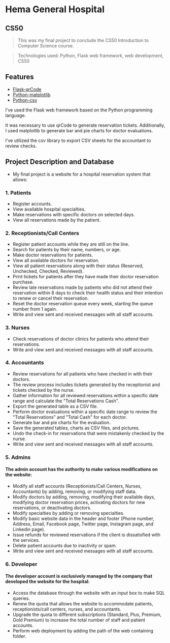 # Hema General Hospital

## CS50
>This was my final project to conclude the CS50 Introduction to Computer Science course.

> Technologies used: Python, Flask web framework, web development, CS50

## Features

- [Flask-qrCode](https://pypi.org/project/qrcode/)
- [Python-matplotlib](https://www.w3schools.com/python/matplotlib_pyplot.asp)
- [Python-csv](https://docs.python.org/3/library/csv.html)

I've used the Flask web framework based on the Python programming language.

It was necessary to use qrCode to generate reservation tickets. Additionally, I used matplotlib to generate bar and pie charts for doctor evaluations.

I've utilized the csv library to export CSV sheets for the accountant to review checks.

## Project Description and Database

- My final project is a website for a hospital reservation system that allows:

### 1. Patients 

 - Register accounts.
 - View available hospital specialties.
 - Make reservations with specific doctors on selected days.
 - View all reservations made by the patient.

### 2. Receptionists/Call Centers

- Register patient accounts while they are still on the line.
- Search for patients by their name, numbers, or age.
- Make doctor reservations for patients.
- View all available doctors for reservation.
- View all patient reservations along with their status (Reserved, Unchecked, Checked, Reviewed).
- Print tickets for patients after they have made their doctor reservation purchase.
- Review late reservations made by patients who did not attend their reservation within 8 days to check their health status and their intention to renew or cancel their reservation.
- Reset the doctor reservation queue every week, starting the queue number from 1 again.
- Write and view sent and received messages with all staff accounts.

### 3. Nurses

- Check reservations of doctor clinics for patients who attend their reservations.
- Write and view sent and received messages with all staff accounts.

### 4. Accountants

- Review reservations for all patients who have checked in with their doctors.
- The review process includes tickets generated by the receptionist and tickets checked by the nurse.
- Gather information for all reviewed reservations within a specific date range and calculate the "Total Reservations Cash".
- Export the generated table as a CSV file.
- Perform doctor evaluations within a specific date range to review the "Total Reservations" and "Total Cash" for each doctor.
- Generate bar and pie charts for the evaluation.
- Save the generated tables, charts as CSV files, and pictures.
- Undo the check-in for reservations that were mistakenly checked by the nurse.
- Write and view sent and received messages with all staff accounts.

### 5. Admins

#### The admin account has the authority to make various modifications on the website:

- Modify all staff accounts (Receptionists/Call Centers, Nurses, Accountants) by adding, removing, or modifying staff data.
- Modify doctors by adding, removing, modifying their available days, modifying doctor reservation prices, activating doctors for new reservations, or deactivating doctors.
- Modify specialties by adding or removing specialties.
- Modify basic website data in the header and footer (Phone number, Address, Email, Facebook page, Twitter page, Instagram page, and Linkedin page).
- Issue refunds for reviewed reservations if the client is dissatisfied with the services.
- Delete patient accounts due to inactivity or spam.
- Write and view sent and received messages with all staff accounts.

### 6. Developer

#### The developer account is exclusively managed by the company that developed the website for the hospital:

- Access the database through the website with an input box to make SQL queries.
- Renew the quota that allows the website to accommodate patients, receptionists/call centers, nurses, and accountants.
- Upgrade the quota to different subscriptions (Standard, Plus, Premium, Gold Premium) to increase the total number of staff and patient accounts.
- Perform web deployment by adding the path of the web containing folder.



